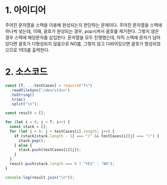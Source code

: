 # 1. 아이디어

주어진 문자열을 스택을 이용해 완성되는지 판단하는 문제이다. 주어진 문자열을 스택에 하나씩 넣는데, 이때, 괄호가 완성되는 경우, pop시켜서 괄호를 제거한다. 그렇지 않은 경우 스택에 해당문자를 삽입한다. 문자열을 모두 진행했는데, 아직 스택에 문자가 남아있다면 괄호가 다형성되지 않음으로 NO를, 그렇지 않고 다비어있으면 괄호가 형성되었으므로 YES를 출력한다.

# 2. 소스코드

```javascript
const [T, ...testCases] = require("fs")
  .readFileSync("/dev/stdin")
  .toString()
  .trim()
  .split("\n");

const result = [];

for (let i = 0; i < T; i++) {
  const stack = [];
  for (let j = 0; j < testCases[i].length; j++) {
    if (stack[stack.length - 1] === "(" && testCases[i][j] === ")") {
      stack.pop();
    } else {
      stack.push(testCases[i][j]);
    }
  }
  result.push(stack.length === 0 ? "YES" : "NO");
}

console.log(result.join("\n"));
```
